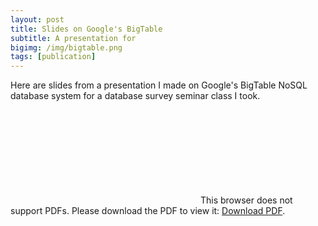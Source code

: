 ```yaml
---
layout: post
title: Slides on Google's BigTable
subtitle: A presentation for 
bigimg: /img/bigtable.png
tags: [publication]
---
```


Here are slides from a presentation I made on Google's BigTable NoSQL database system for a database survey seminar class I took. 

<object data="http://michael-ford.co/files/BigTable.pdf" type="application/pdf" width="700px" height="700px">
    <embed src="http://michael-ford.co/files/BigTable.pdf">
        This browser does not support PDFs. Please download the PDF to view it: <a href="http://michael-ford.co/files/BigTable.pdf">Download PDF</a>.</p>
    </embed>
</object>